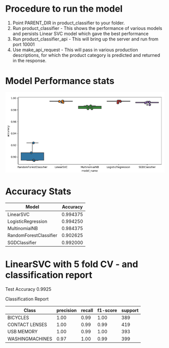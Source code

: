 Procedure to run the model
============================

1. Point PARENT_DIR in product_classifier to your folder. 
2. Run product_classifier -
	This shows the performance of various models
	and persists Linear SVC model which gave the best performance
3. Run product_classifier_api - 
	This will bring up the server and run from port 10001
4. Use make_api_request -
	This will pass in various production descriptions, for which the product category is predicted and returned in the response.

Model Performance stats
=========================
![Screenshot](ProductClassModelCompare.png)

Accuracy Stats
===============
|Model|Accuracy|
|---|------|
|LinearSVC          |       0.994375|
|LogisticRegression |       0.994250|
|MultinomialNB      |       0.984375|
|RandomForestClassifier |   0.902625|
|SGDClassifier       |      0.992000|


LinearSVC  with 5 fold CV -  and classification report
======================================================
Test Accuracy 0.9925

Classification Report

| Class         |precision  |  recall | f1-score  | support|
|---------------|-----------|---------|-----------|--------|
|BICYCLES       |   1.00    |   0.99  |    1.00   |   389  |
|CONTACT LENSES |   1.00    |   0.99  |    0.99   |   419  |
|USB MEMORY     |   1.00    |   0.99  |    1.00   |   393  |
|WASHINGMACHINES|   0.97    |   1.00  |    0.99   |   399  |


